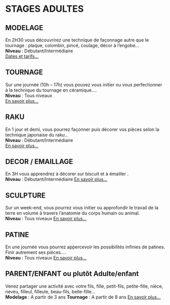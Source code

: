 # STAGES ADULTES
## MODELAGE
En 2H30 vous découvrirez une technique de façonnage autre que le tournage : plaque, colombin, pincé, coulage, décor à l’engobe…   
**Niveau** : Débutant/Intermédiaire   
[Dates et tarifs...](modelage_adultes)
## TOURNAGE  
Sur une journée (10h – 17h) vous pouvez vous initier ou vous perfectionner à la technique du tournage en céramique.…   
**Niveau** : Tous niveaux    
[En savoir plus...](tournage_adultes)

## RAKU  
En 1 jour et demi, vous pourrez façonner puis décorer vos pièces selon la technique japonaise du raku…   
**Niveau** : Débutant/Intermédiaire   
[En savoir plus...](raku_adultes) 

## DECOR / EMAILLAGE    
En 3H vous apprendrez à décorer sur biscuit et à émailler .    
**Niveau** : Débutant/Intermédiaire
[En savoir plus...](émaillage_adultes)

## SCULPTURE      
Sur un week-end, vous pourrez vous initier ou approfondir le travail de la terre en volume à travers l’anatomie du corps humain ou animal.   
**Niveau** : Tous niveaux
[En savoir plus...](sculpture_adultes)


## PATINE  
En une journée vous pourrez appercevoir les possibilités infinies de patines. Finir autrement ses pièces.…   
**Niveau** : Tous niveaux
[En savoir plus...](patine_adultes)

## PARENT/ENFANT ou plutôt Adulte/enfant 
Venez partager une activité avec votre fils, fille, petit-fils, petite-fille, nièce, neveu, filleul, filleule, beau-fils, belle-fille...  
**Modelage** : A partir de 3 ans
**Tournage** : A partir de 8 ans
[En savoir plus...](parent-enfant)

